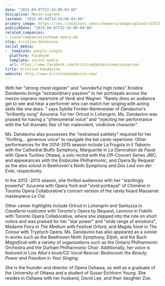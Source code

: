 ```yaml
---
date: "2015-04-07T22:56:00-04:00"
discipline: Mezzo-soprano
lastmod: "2015-09-04T14:54:00-04:00"
primary_image: https://res.cloudinary.com/schmopera/image/upload/v1551579631/media/2019/03/KristineDandavino.jpg
publishDate: "2015-04-07T22:56:00-04:00"
related_companies:
- scene/companies/oshawa-opera.md
slug: kristine-dandavino
social_media:
- _template: people_single
  platform: Facebook
  template: social-media
  url: https://www.facebook.com/kristinedandavinomezzosoprano
title: Kristine Dandavino
website: http://www.kristinedandavino.com/
---
```

With her "strong chest register" and "wonderful high notes" Kristine Dandavino brings "extraordinary passion" to her portrayals across the mezzo-soprano repertoire of Verdi and Wagner. "Rarely does an audience get to see and hear a performer who can match her singing with acting skills like she does. " says Sybille Forster-Rentmeister of Dandavino's "brilliantly sung" Azucena. For her Ortrud in _Lohengrin_, Ms. Dandavino was praised for having a "phenomenal voice" and "injecting her performance with the full dramatic flair of her malevolent, vindictive character".

Ms. Dandavino also possesses the "restrained subtlety" required for her "thrilling... generous voice" to navigate the bel canto repertoire. Other performances for the 2014-2015 season include La Frugola in _Il Tabarro_ with the Cathedral Bluffs Symphony, Marguerite in _La Damnation de Faust_ with Opera Tunities Ottawa, a solo recital with the Off-Concert Series JMC, and appearances with the Etobicoke Philharmonic, and Opera By Request as the also soloist in Beethoven's Ninth Symphony and _Das Lied von der Erde_, respectively.

In the 2013 -2013 season, she thrilled audiences with her "startlingly powerful" Azucena with Opera York and "vivid portrayal" of Chimène in Toronto Opera Collaborative's concert version of the rarely heard Massenet masterpiece _Le Cid_. 

Other career highlights include Ortrud in _Lohengrin_ and Santuzza in _Cavalleria rusticana_ with Toronto's Opera by Request, Leonore in _Fidelio_ with Toronto Opera Collaborative, where she stepped into the role on short notice and was praised for her "star power" and "wide range of emotions", Madame Flora in _The Medium_ with Festival Orford, and Magda Sorel in _The Consul_ with Tryptych Opera. Ms. Dandavino has also appeared as a soloist in works such as the Beethoven Ninth Symphony, _Elijah_, and the Bach _Magnificat_ with a variety of organizations such as the Ontario Philharmonic Orchestra and the Durham Philharmonic Choir. Additionally, her voice is featured in Lois Alba's book/CD _Vocal Rescue: Rediscover the Beauty, Power and Freedom in Your Singing_.  

She is the founder and director of Opera Oshawa, as well as a graduate of the University of Ottawa and a student of Susan Eichhorn Young. She resides in Oshawa with her husband, David Lee, and their daughter Zoe.